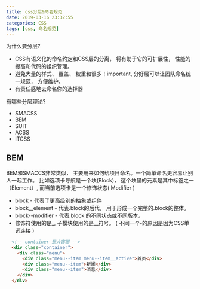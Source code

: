 ```yaml
---
title: css分层&命名规范
date: 2019-03-16 23:32:55
categories: CSS
tags: [css, 命名规范]
---
```


为什么要分层? 

* CSS有语义化的命名约定和CSS层的分离， 将有助于它的可扩展性， 性能的提高和代码的组织管理。
* 避免大量的样式、 覆盖、 权重和很多！important, 分好层可以让团队命名统一规范， 方便维护。
* 有责任感地去命名你的选择器


有哪些分层理论? 
* SMACSS
* BEM
* SUIT
* ACSS
* ITCSS



## BEM

BEM和SMACCS非常类似， 主要用来如何给项目命名。一个简单命名更容易让别人一起工作。 比如选项卡导航是一个块(Block)， 这个块里的元素是其中标签之一（Element）, 而当前选项卡是一个修饰状态( Modifier )

* block - 代表了更高级别的抽象或组件
* block__element - 代表.block的后代， 用于形成一个完整的.block的整体。
* block--modifier - 代表.block 的不同状态或不同版本。
* 修饰符使用的是_, 子模块使用的是__符号。 ( 不同一个-的原因是因为CSS单词连接 )

```HTML
  <!-- container 是大容器 -->
  <div class="container">
    <div class="menu">
      <div class="menu--item menu--item__active">首页</div>
      <div class="menu--item">新闻</div>
      <div class="menu--item">消息</div>
    </div>
  </div>
```